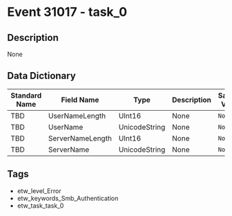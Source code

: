 # Event 31017 - task_0

## Description
None

## Data Dictionary
|Standard Name|Field Name|Type|Description|Sample Value|
|---|---|---|---|---|
|TBD|UserNameLength|UInt16|None|`None`|
|TBD|UserName|UnicodeString|None|`None`|
|TBD|ServerNameLength|UInt16|None|`None`|
|TBD|ServerName|UnicodeString|None|`None`|

## Tags
* etw_level_Error
* etw_keywords_Smb_Authentication
* etw_task_task_0